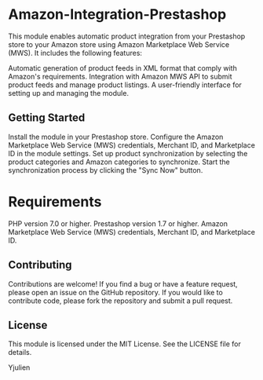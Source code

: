 # Amazon-Integration-Prestashop

This module enables automatic product integration from your Prestashop store to your Amazon store using Amazon Marketplace Web Service (MWS). It includes the following features:

Automatic generation of product feeds in XML format that comply with Amazon's requirements.
Integration with Amazon MWS API to submit product feeds and manage product listings.
A user-friendly interface for setting up and managing the module.

## Getting Started

Install the module in your Prestashop store.
Configure the Amazon Marketplace Web Service (MWS) credentials, Merchant ID, and Marketplace ID in the module settings.
Set up product synchronization by selecting the product categories and Amazon categories to synchronize.
Start the synchronization process by clicking the "Sync Now" button.
# Requirements
PHP version 7.0 or higher.
Prestashop version 1.7 or higher.
Amazon Marketplace Web Service (MWS) credentials, Merchant ID, and Marketplace ID.

## Contributing

Contributions are welcome! If you find a bug or have a feature request, please open an issue on the GitHub repository. If you would like to contribute code, please fork the repository and submit a pull request.

## License
This module is licensed under the MIT License. See the LICENSE file for details.

Yjulien
